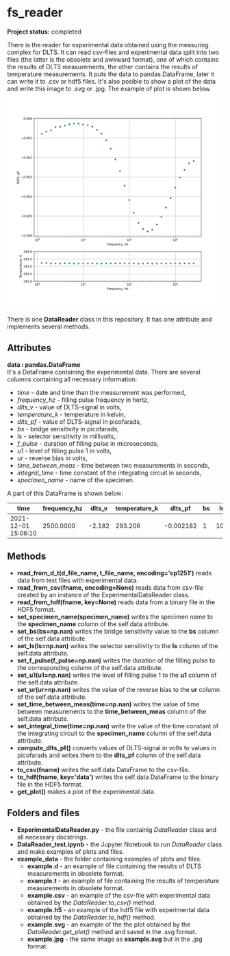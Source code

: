 # fs_reader

**Project status:** completed

There is the reader for experimental data obtained using the measuring complex for DLTS. It can read csv-files and experimental data split into two files (the latter is the obsolete and awkward format), one of which contains the results of DLTS measurements, the other contains the results of temperature measurements. It puts the data to pandas.DataFrame, later it can write it to .csv or hdf5 files. It's also posible to show a plot of the data and write this image to .svg or .jpg. The example of plot is shown below.
![plot example](example_data/example.svg)

There is one **DataReader** class in this repository. It has one attribute and implements several methods.

## Attributes
**data : pandas.DataFrame**  
It's a DataFrame containing the experimental data. There are several columns containing all necessary information:  
- *time* - date and time than the measurement was performed,  
- *frequency_hz* - filling pulse frequency in hertz,  
- *dlts_v* - value of DLTS-signal in volts,  
- *temperature_k* - temperature in kelvin,  
- *dlts_pf* - value of DLTS-signal in picofarads,  
- *bs* - bridge sensitivity in picofarads,  
- *ls* - selector sensitivity in millivolts,  
- *f_pulse* - duration of filling pulse in microseconds,  
- *u1* - level of filling pulse 1 in volts,  
- *ur* - reverse bias in volts,  
- *time_between_meas* - time between two measurements in seconds,  
- *integral_time* - time constant of the integrating circuit in seconds,  
- *specimen_name* - name of the specimen.

A part of this DataFrame is shown below:

|                time |  frequency_hz |  dlts_v |  temperature_k |   dlts_pf |  bs |  ls | f_pulse |   u1 |    ur | time_between_meas | integral_time |      specimen_name |
| ------------------- | ------------- | ------- | -------------- | --------- | --- | --- | ------- | ---- | ----- | ----------------- | ------------- | ------------------ |
| 2021-12-01 15:06:10 |     2500.0000 |  -2.182 |        293.206 | -0.002182 |   1 | 100 |      20 | -1.0 | -12.0 |               3.5 |           3.0 | КТ117№3_п1(база 2) |


## Methods
- **read_from_d_t(d_file_name, t_file_name, encoding='cp1251')** reads data from text files with experimental data.  
- **read_from_csv(fname, encoding=None)** reads data from csv-file created by an instance of the ExperimentalDataReader class.  
- **read_from_hdf(fname, key=None)** reads data from a binary file in the HDF5 format.  
- **set_specimen_name(specimen_name)** writes the specimen name to the **specimen_name** column of the self.data attribute.  
- **set_bs(bs=np.nan)** writes the bridge sensitivity value to the **bs** column of the self.data attribute.  
- **set_ls(ls=np.nan)** writes the selector sensitivity to the **ls** column of the self.data attribute.  
- **set_f_pulse(f_pulse=np.nan)** writes the duration of the filling pulse to the corresponding column of the self.data attribute.  
- **set_u1(u1=np.nan)** writes the level of filling pulse 1 to the **u1** column of the self.data attribute.  
- **set_ur(ur=np.nan)** writes the value of the reverse bias to the **ur** column of the self.data attribute.  
- **set_time_between_meas(time=np.nan)** writes the value of time between measurements to the **time_between_meas** column of the self.data attribute.
- **set_integral_time(time=np.nan)** write the value of the time constant of the integrating circuit to the **specimen_name** column of the self.data attribute.
- **compute_dlts_pf()** converts values of DLTS-signal in volts to values in picofarads and writes them to the **dlts_pf** column of the self.data attribute.
- **to_csv(fname)** writes the self.data DataFrame to the csv-file.
- **to_hdf(fname, key='data')** writes the self.data DataFrame to the binary file in the HDF5 format.
- **get_plot()** makes a plot of the experimental data.

## Folders and files

- **ExperimentalDataReader.py** -  the file containig *DataReader* class and all necessary docstrings.
- **DataReader_test.ipynb** - the Jupyter Notebook to run *DataReader* class and make examples of plots and files.
- **example_data** - the folder containing examples of plots and files.
  - **example.d** - an example of file containing the results of DLTS measurements in obsolete format.
  - **example.t** - an example of file containing the results of temperature measurements in obsolete format.
  - **example.csv** - an example of the csv-file with experimental data obtained by the *DataReader.to_csv()* method.
  - **example.h5** - an example of the hdf5 file with experimental data obtained by the *DataReader.to_hdf()* method.
  - **example.svg** - an example of the the plot obtained by the *DataReader.get_plot()* method and saved in the .svg format.
  - **example.jpg** - the same image as **example.svg** but in the .jpg format.
